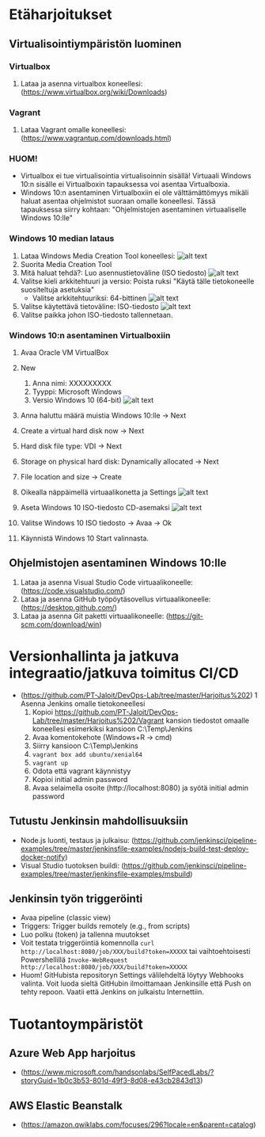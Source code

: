 # Etäharjoitukset
## Virtualisointiympäristön luominen
### Virtualbox
1. Lataa ja asenna virtualbox koneellesi: (https://www.virtualbox.org/wiki/Downloads)

### Vagrant
1. Lataa Vagrant omalle koneellesi: (https://www.vagrantup.com/downloads.html)

### HUOM!
* Virtualbox ei tue virtualisointia virtualisoinnin sisällä! Virtuaali Windows 10:n sisälle ei Virtualboxin tapauksessa voi asentaa Virtualboxia.
* Windows 10:n asentaminen Virtualboxiin ei ole välttämättömyys mikäli haluat asentaa ohjelmistot suoraan omalle koneellesi. Tässä tapauksessa siirry kohtaan: "Ohjelmistojen asentaminen virtuaaliselle Windows 10:lle"

### Windows 10 median lataus
1. Lataa Windows Media Creation Tool koneellesi: ![alt text](https://www.microsoft.com/fi-fi/software-download/windows10)
2. Suorita Media Creation Tool
3. Mitä haluat tehdä?: Luo asennustietoväline (ISO tiedosto)
![alt text](https://github.com/PT-Jaloit/DevOps-Lab/blob/master/Et%C3%A4harjoitukset/Screenshots/image1.png)
4. Valitse kieli arkkitehtuuri ja versio: Poista ruksi "Käytä tälle tietokoneelle suositeltuja asetuksia"
    * Valitse arkkitehtuuriksi: 64-bittinen
![alt text](https://github.com/PT-Jaloit/DevOps-Lab/blob/master/Et%C3%A4harjoitukset/Screenshots/image2.png)
4. Valitse käytettävä tietoväline: ISO-tiedosto
![alt text](https://github.com/PT-Jaloit/DevOps-Lab/blob/master/Et%C3%A4harjoitukset/Screenshots/image3.png)
5. Valitse paikka johon ISO-tiedosto tallennetaan.

### Windows 10:n asentaminen Virtualboxiin
1. Avaa Oracle VM VirtualBox
2. New
    1. Anna nimi: XXXXXXXXX
    2. Tyyppi: Microsoft Windows
    3. Versio Windows 10 (64-bit)
![alt text](https://github.com/PT-Jaloit/DevOps-Lab/blob/master/Et%C3%A4harjoitukset/Screenshots/vbox1.PNG)
3. Anna haluttu määrä muistia Windows 10:lle -> Next
4. Create a virtual hard disk now -> Next
5. Hard disk file type: VDI -> Next
6. Storage on physical hard disk: Dynamically allocated -> Next
7. File location and size -> Create

1. Oikealla näppäimellä virtuaalikonetta ja Settings
![alt text](https://github.com/PT-Jaloit/DevOps-Lab/blob/master/Et%C3%A4harjoitukset/Screenshots/vbox2.PNG)
2. Aseta Windows 10 ISO-tiedosto CD-asemaksi
![alt text](https://github.com/PT-Jaloit/DevOps-Lab/blob/master/Et%C3%A4harjoitukset/Screenshots/vbox3.PNG)
3. Valitse Windows 10 ISO tiedosto -> Avaa -> Ok
4. Käynnistä Windows 10 Start valinnasta.

## Ohjelmistojen asentaminen Windows 10:lle
1. Lataa ja asenna Visual Studio Code virtuaalikoneelle: (https://code.visualstudio.com/)
2. Lataa ja asenna GitHub työpöytäsovellus virtuaalikoneelle: (https://desktop.github.com/)
3. Lataa ja asenna Git paketti virtuaalikoneelle: (https://git-scm.com/download/win)

# Versionhallinta ja jatkuva integraatio/jatkuva toimitus CI/CD
* (https://github.com/PT-Jaloit/DevOps-Lab/tree/master/Harjoitus%202)
1 Asenna Jenkins omalle tietokoneellesi
    1. Kopioi https://github.com/PT-Jaloit/DevOps-Lab/tree/master/Harjoitus%202/Vagrant kansion tiedostot omaalle koneellesi esimerkiksi kansioon C:\Temp\Jenkins
    2. Avaa komentokehote (Windows+R -> cmd)
    3. Siirry kansioon C:\Temp\Jenkins
    4. ```vagrant box add ubuntu/xenial64```
    5. ```vagrant up```
    6. Odota että vagrant käynnistyy
    7. Kopioi initial admin password
    8. Avaa selaimella osoite (http://localhost:8080) ja syötä initial admin password
## Tutustu Jenkinsin mahdollisuuksiin
* Node.js luonti, testaus ja julkaisu: (https://github.com/jenkinsci/pipeline-examples/tree/master/jenkinsfile-examples/nodejs-build-test-deploy-docker-notify)
* Visual Studio tuotoksen buildi: (https://github.com/jenkinsci/pipeline-examples/tree/master/jenkinsfile-examples/msbuild)


## Jenkinsin työn triggeröinti
* Avaa pipeline (classic view)
* Triggers: Trigger builds remotely (e.g., from scripts)
* Luo polku (token) ja tallenna muutokset
* Voit testata triggeröintiä komennolla ```curl http://localhost:8080/job/XXX/build?token=XXXXX``` tai vaihtoehtoisesti Powershellillä ```Invoke-WebRequest http://localhost:8080/job/XXX/build?token=XXXXX ```
* Huom! GitHubista repositoryn Settings välilehdeltä löytyy Webhooks valinta. Voit luoda sieltä GitHubin ilmoittamaan Jenkinsille että Push on tehty repoon. Vaatii että Jenkins on julkaistu Internettiin.

# Tuotantoympäristöt
## Azure Web App harjoitus
* (https://www.microsoft.com/handsonlabs/SelfPacedLabs/?storyGuid=1b0c3b53-801d-49f3-8d08-e43cb2843d13)

## AWS Elastic Beanstalk
* (https://amazon.qwiklabs.com/focuses/296?locale=en&parent=catalog)
